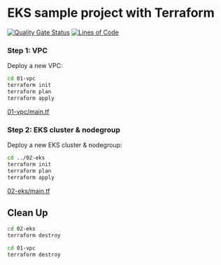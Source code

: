 # EKS sample project with Terraform

[![Quality Gate Status](https://sonarcloud.io/api/project_badges/measure?project=ContainerOnAWS_eks-terraform&metric=alert_status)](https://sonarcloud.io/summary/new_code?id=ContainerOnAWS_eks-terraform) [![Lines of Code](https://sonarcloud.io/api/project_badges/measure?project=ContainerOnAWS_eks-terraform&metric=ncloc)](https://sonarcloud.io/summary/new_code?id=ContainerOnAWS_eks-terraform)

### Step 1: VPC

Deploy a new VPC:

```bash
cd 01-vpc
terraform init
terraform plan
terraform apply
```

[01-vpc/main.tf](./01-vpc/main.tf)

### Step 2: EKS cluster & nodegroup

Deploy a new EKS cluster & nodegroup:

```bash
cd ../02-eks
terraform init
terraform plan
terraform apply
```

[02-eks/main.tf](./02-eks/main.tf)

## Clean Up

```bash
cd 02-eks
terraform destroy

cd 01-vpc
terraform destroy
```
